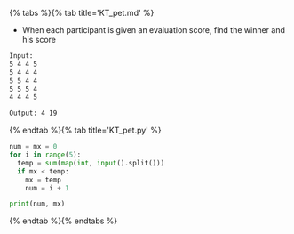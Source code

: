 {% tabs %}{% tab title='KT_pet.md' %}

* When each participant is given an evaluation score, find the winner and his score

```txt
Input:
5 4 4 5
5 4 4 4
5 5 4 4
5 5 5 4
4 4 4 5

Output: 4 19
```

{% endtab %}{% tab title='KT_pet.py' %}

```py
num = mx = 0
for i in range(5):
  temp = sum(map(int, input().split()))
  if mx < temp:
    mx = temp
    num = i + 1

print(num, mx)
```

{% endtab %}{% endtabs %}
